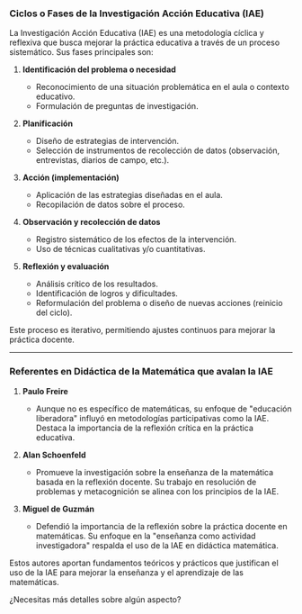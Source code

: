 

### **Ciclos o Fases de la Investigación Acción Educativa (IAE)**  
La Investigación Acción Educativa (IAE) es una metodología cíclica y reflexiva que busca mejorar la práctica educativa a través de un proceso sistemático. Sus fases principales son:  

1. **Identificación del problema o necesidad**  
   - Reconocimiento de una situación problemática en el aula o contexto educativo.  
   - Formulación de preguntas de investigación.  

2. **Planificación**  
   - Diseño de estrategias de intervención.  
   - Selección de instrumentos de recolección de datos (observación, entrevistas, diarios de campo, etc.).  

3. **Acción (implementación)**  
   - Aplicación de las estrategias diseñadas en el aula.  
   - Recopilación de datos sobre el proceso.  

4. **Observación y recolección de datos**  
   - Registro sistemático de los efectos de la intervención.  
   - Uso de técnicas cualitativas y/o cuantitativas.  

5. **Reflexión y evaluación**  
   - Análisis crítico de los resultados.  
   - Identificación de logros y dificultades.  
   - Reformulación del problema o diseño de nuevas acciones (reinicio del ciclo).  

Este proceso es iterativo, permitiendo ajustes continuos para mejorar la práctica docente.  

---

### **Referentes en Didáctica de la Matemática que avalan la IAE**  

1. **Paulo Freire**  
   - Aunque no es específico de matemáticas, su enfoque de "educación liberadora" influyó en metodologías participativas como la IAE. Destaca la importancia de la reflexión crítica en la práctica educativa.  

2. **Alan Schoenfeld**  
   - Promueve la investigación sobre la enseñanza de la matemática basada en la reflexión docente. Su trabajo en resolución de problemas y metacognición se alinea con los principios de la IAE.  

3. **Miguel de Guzmán**  
   - Defendió la importancia de la reflexión sobre la práctica docente en matemáticas. Su enfoque en la "enseñanza como actividad investigadora" respalda el uso de la IAE en didáctica matemática.  

Estos autores aportan fundamentos teóricos y prácticos que justifican el uso de la IAE para mejorar la enseñanza y el aprendizaje de las matemáticas.  

¿Necesitas más detalles sobre algún aspecto?